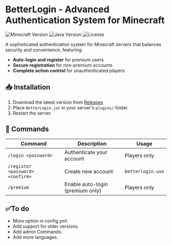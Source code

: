 # BetterLogin - Advanced Authentication System for Minecraft

![Minecraft Version](https://img.shields.io/badge/Minecraft-1.21.4-brightgreen)
![Java Version](https://img.shields.io/badge/Java-17-orange)
![License](https://img.shields.io/badge/License-MIT-blue)

A sophisticated authentication system for Minecraft servers that balances security and convenience, featuring:
- **Auto-login and register** for premium users
- **Secure registration** for non-premium accounts
- **Complete action control** for unauthenticated players

## 📥 Installation
1. Download the latest version from [Releases](https://github.com/MircoAPPP/BetterLogin/releases/)
2. Place `BetterLogin.jar` in your server's `plugins/` folder
3. Restart the server

## 🔑 Commands
| Command | Description | Usage |
|---------|-------------|-------|
| `/login <password>` | Authenticate your account | Players only |
| `/register <password> <confirm>` | Create new account | `betterlogin.use` | Players only |
| `/premium` | Enable auto-login (premium only) | Players only |


## ✅To do
- More option in config.yml.
- Add support for older versions.
- Add admin Commands.
- Add more languages.
